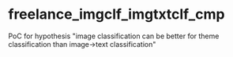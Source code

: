 # freelance_imgclf_imgtxtclf_cmp
PoC for hypothesis "image classification can be better for theme classification than image->text classification"
